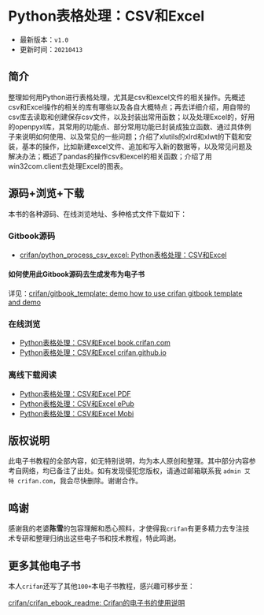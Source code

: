 # Python表格处理：CSV和Excel

* 最新版本：`v1.0`
* 更新时间：`20210413`

## 简介

整理如何用Python进行表格处理，尤其是csv和excel文件的相关操作。先概述csv和Excel操作的相关的库有哪些以及各自大概特点；再去详细介绍，用自带的csv库去读取和创建保存csv文件，以及封装出常用函数；以及处理Excel的，好用的openpyxl库，其常用的功能点、部分常用功能已封装成独立函数、通过具体例子来说明如何使用、以及常见的一些问题；介绍了xlutils的xlrd和xlwt的下载和安装，基本的操作，比如新建excel文件、追加和写入新的数据等，以及常见问题及解决办法；概述了pandas的操作csv和excel的相关函数；介绍了用win32com.client去处理Excel的图表。

## 源码+浏览+下载

本书的各种源码、在线浏览地址、多种格式文件下载如下：

### Gitbook源码

* [crifan/python_process_csv_excel: Python表格处理：CSV和Excel](https://github.com/crifan/python_process_csv_excel)

#### 如何使用此Gitbook源码去生成发布为电子书

详见：[crifan/gitbook_template: demo how to use crifan gitbook template and demo](https://github.com/crifan/gitbook_template)

### 在线浏览

* [Python表格处理：CSV和Excel book.crifan.com](http://book.crifan.com/books/python_process_csv_excel/website)
* [Python表格处理：CSV和Excel crifan.github.io](https://crifan.github.io/python_process_csv_excel/website)

### 离线下载阅读

* [Python表格处理：CSV和Excel PDF](http://book.crifan.com/books/python_process_csv_excel/pdf/python_process_csv_excel.pdf)
* [Python表格处理：CSV和Excel ePub](http://book.crifan.com/books/python_process_csv_excel/epub/python_process_csv_excel.epub)
* [Python表格处理：CSV和Excel Mobi](http://book.crifan.com/books/python_process_csv_excel/mobi/python_process_csv_excel.mobi)

## 版权说明

此电子书教程的全部内容，如无特别说明，均为本人原创和整理。其中部分内容参考自网络，均已备注了出处。如有发现侵犯您版权，请通过邮箱联系我 `admin 艾特 crifan.com`，我会尽快删除。谢谢合作。

## 鸣谢

感谢我的老婆**陈雪**的包容理解和悉心照料，才使得我`crifan`有更多精力去专注技术专研和整理归纳出这些电子书和技术教程，特此鸣谢。

## 更多其他电子书

本人`crifan`还写了其他`100+`本电子书教程，感兴趣可移步至：

[crifan/crifan_ebook_readme: Crifan的电子书的使用说明](https://github.com/crifan/crifan_ebook_readme)
